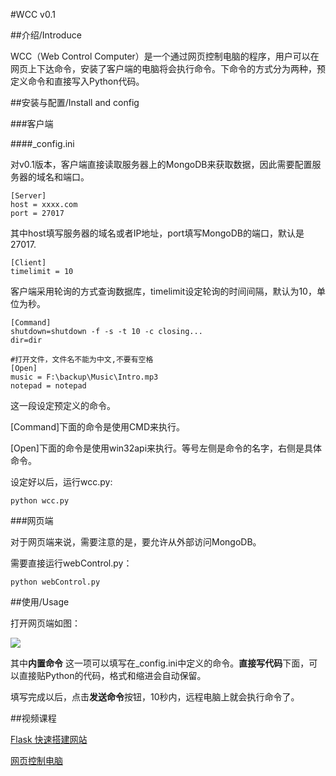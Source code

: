 #WCC v0.1

##介绍/Introduce

WCC（Web Control Computer）是一个通过网页控制电脑的程序，用户可以在网页上下达命令，安装了客户端的电脑将会执行命令。下命令的方式分为两种，预定义命令和直接写入Python代码。

##安装与配置/Install and config

###客户端

####_config.ini

对v0.1版本，客户端直接读取服务器上的MongoDB来获取数据，因此需要配置服务器的域名和端口。

	[Server]
	host = xxxx.com
	port = 27017

其中host填写服务器的域名或者IP地址，port填写MongoDB的端口，默认是27017.

	[Client]
	timelimit = 10

客户端采用轮询的方式查询数据库，timelimit设定轮询的时间间隔，默认为10，单位为秒。

	[Command]
	shutdown=shutdown -f -s -t 10 -c closing...
	dir=dir
	
	#打开文件，文件名不能为中文,不要有空格
	[Open]
	music = F:\backup\Music\Intro.mp3
	notepad = notepad

这一段设定预定义的命令。

[Command]下面的命令是使用CMD来执行。

[Open]下面的命令是使用win32api来执行。等号左侧是命令的名字，右侧是具体命令。

设定好以后，运行wcc.py:

	python wcc.py

###网页端

对于网页端来说，需要注意的是，要允许从外部访问MongoDB。

需要直接运行webControl.py：

	python webControl.py

##使用/Usage

打开网页端如图：

![](http://7sbpmp.com1.z0.glb.clouddn.com/wcc.png)

其中**内置命令** 这一项可以填写在_config.ini中定义的命令。**直接写代码**下面，可以直接贴Python的代码，格式和缩进会自动保留。

填写完成以后，点击**发送命令**按钮，10秒内，远程电脑上就会执行命令了。



##视频课程

[Flask 快速搭建网站](http://www.jikexueyuan.com/course/2348.html)

[网页控制电脑](http://www.jikexueyuan.com/course/2389.html)